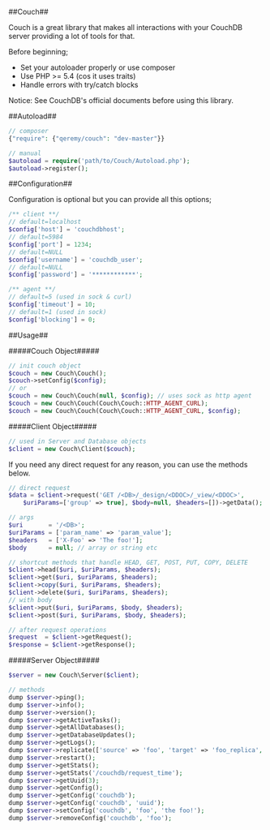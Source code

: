 ##Couch##

Couch is a great library that makes all interactions with your CouchDB server providing a lot of tools for that.

Before beginning;

- Set your autoloader properly or use composer
- Use PHP >= 5.4 (cos it uses traits)
- Handle errors with try/catch blocks

Notice: See CouchDB's official documents before using this library.

##Autoload##

```php
// composer
{"require": {"qeremy/couch": "dev-master"}}

// manual
$autoload = require('path/to/Couch/Autoload.php');
$autoload->register();
```

##Configuration##

Configuration is optional but you can provide all this options;

```php
/** client **/
// default=localhost
$config['host'] = 'couchdbhost';
// default=5984
$config['port'] = 1234;
// default=NULL
$config['username'] = 'couchdb_user';
// default=NULL
$config['password'] = '************';

/** agent **/
// default=5 (used in sock & curl)
$config['timeout'] = 10;
// default=1 (used in sock)
$config['blocking'] = 0;
```

##Usage##

#####Couch Object#####
```php
// init couch object
$couch = new Couch\Couch();
$couch->setConfig($config);
// or
$couch = new Couch\Couch(null, $config); // uses sock as http agent
$couch = new Couch\Couch(Couch\Couch::HTTP_AGENT_CURL);
$couch = new Couch\Couch(Couch\Couch::HTTP_AGENT_CURL, $config);
```

#####Client Object#####
```php
// used in Server and Database objects
$client = new Couch\Client($couch);
```

If you need any direct request for any reason, you can use the methods below.

```php
// direct request
$data = $client->request('GET /<DB>/_design/<DDOC>/_view/<DDOC>',
    $uriParams=['group' => true], $body=null, $headers=[])->getData();

// args
$uri       = '/<DB>';
$uriParams = ['param_name' => 'param_value'];
$headers   = ['X-Foo' => 'The foo!'];
$body      = null; // array or string etc

// shortcut methods that handle HEAD, GET, POST, PUT, COPY, DELETE
$client->head($uri, $uriParams, $headers);
$client->get($uri, $uriParams, $headers);
$client->copy($uri, $uriParams, $headers);
$client->delete($uri, $uriParams, $headers);
// with body
$client->put($uri, $uriParams, $body, $headers);
$client->post($uri, $uriParams, $body, $headers);

// after request operations
$request  = $client->getRequest();
$response = $client->getResponse();
```

#####Server Object#####
```php
$server = new Couch\Server($client);

// methods
dump $server->ping();
dump $server->info();
dump $server->version();
dump $server->getActiveTasks();
dump $server->getAllDatabases();
dump $server->getDatabaseUpdates();
dump $server->getLogs();
dump $server->replicate(['source' => 'foo', 'target' => 'foo_replica', 'create_target' => true]);
dump $server->restart();
dump $server->getStats();
dump $server->getStats('/couchdb/request_time');
dump $server->getUuid(3);
dump $server->getConfig();
dump $server->getConfig('couchdb');
dump $server->getConfig('couchdb', 'uuid');
dump $server->setConfig('couchdb', 'foo', 'the foo!');
dump $server->removeConfig('couchdb', 'foo');
```
